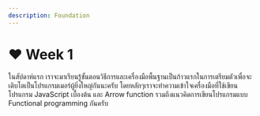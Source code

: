 ```yaml
---
description: Foundation
---
```


# ❤ Week 1

ในสัปดาห์แรก เราจะมาเรียนรู้ขั้นตอนวิธีการและเครื่องมือพื้นฐานเป็นก้าวแรกในการเตรียมตัวเพื่อจะเติบโตเป็นโปรแกรมเมอร์ผู้ยิ่งใหญ่กันนะครับ โดยหลักๆเราจะทำความเข้าใจเครื่องมือที่ใช้เขียนโปรแกรม JavaScript เบื้องต้น และ Arrow function รวมถึงแนวคิดการเขียนโปรแกรมแบบ Functional programming กันครับ
